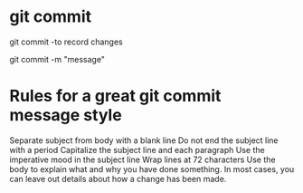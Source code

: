 # git commit

git commit -to record changes

git commit -m "message"

# Rules for a great git commit message style

Separate subject from body with a blank line
Do not end the subject line with a period
Capitalize the subject line and each paragraph
Use the imperative mood in the subject line
Wrap lines at 72 characters
Use the body to explain what and why you have done something. In most cases, you can leave out details about how a change has been made.
